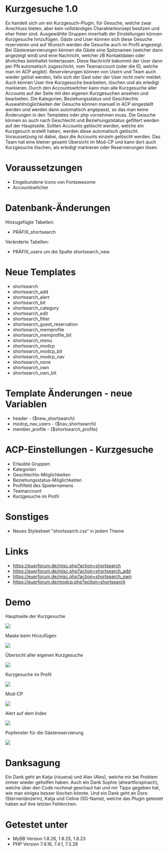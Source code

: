# Kurzgesuche 1.0
Es handelt sich um ein Kurzgesuch-Plugin, für Gesuche, welche zwar Anschluss bieten, aber kein vollständiges Charakterkonzept besitzen und eher freier sind.
Ausgewählte Gruppen innerhalb der Einstellungen können Kurzgesuche hinzufügen. Gäste und User können sich diese Gesuche reservieren und auf Wunsch werden die Gesuche auch im Profil angezeigt. Bei Gästereservierungen können die Gäste eine Spitznamen (welcher dann angezeigt wird) und eine Nachricht, welcher zB Kontaktdaten oder ähnliches beinhaltet hinterlassen. Diese Nachricht bekommt der User dann per PN automatisch zugeschickt, vom Teamaccount (oder die ID, welche man im ACP angibt). 
Reservierungen können von Usern und Team auch wieder gelöst werden, falls sich der Gast oder der User nicht mehr meldet. Auch können User ihre Kurzgesuche bearbeiten, löschen und als erledigt markieren. Durch den Accountswitcher kann man alle Kurzgesuche aller Accounts auf der Seite mit den eigenen Kurzgesuchen ansehen und bearbeiten.
Die Kategorien, Beziehungsstatus und Geschlechts Auswahlmöglichkeiten der Gesuche können manuell in ACP eingestellt werden und werden dann automatisch angepasst, so das man keine Änderungen in den Templates oder php vornehmen muss. Die Gesuche können so auch nach Geschlecht und Beziehungststatus gefiltert werden auf der Hauptseite.
Sollten Accounts gelöscht werden, welche ein Kurzgesuch erstellt haben, werden diese automatisch gelöscht. Voraussetzung ist dabei, dass die Accounts einzeln gelöscht werden.
Das Team hat eine kleiner gesamt Übersicht im Mod-CP und kann dort auch Kurzgesuche löschen, als erledigt markieren oder Reservierungen lösen.

# Voraussetzungen
- Eingebundene Icons von Fontawesome
- Accountswitcher

# Datenbank-Änderungen
Hinzugefügte Tabellen:
- PRÄFIX_shortsearch

Veränderte Tabellen:
- PRÄFIX_users um die Spalte shortsearch_new

# Neue Templates
- shortsearch
- shortsearch_add
- shortsearch_alert
- shortsearch_bit
- shortsearch_category
- shortsearch_edit
- shortsearch_filter
- shortsearch_guest_reservation
- shortsearch_memprofile
- shortsearch_memprofile_bit
- shortsearch_menu
- shortsearch_modcp
- shortsearch_modcp_bit
- shortsearch_modcp_nav
- shortsearch_none
- shortsearch_own
- shortsearch_own_bit

# Template Änderungen - neue Variablen
- header - {$new_shortsearch}
- modcp_nav_users - {$nav_shortsearch}
- member_profile - {$shortsearch_profile}

# ACP-Einstellungen - Kurzgesuche
- Erlaubte Gruppen
- Kategorien
- Geschlechts-Möglichkeiten
- Beziehungsstatus-Möglichkeiten
- Profilfeld des Spielernamens
- Teamaccount
- Kurzgesuche im Profil

# Sonstiges
- Neues Stylesheet "shortsearch.css" in jedem Theme

# Links
- https://euerforum.de/misc.php?action=shortsearch
- https://euerforum.de/misc.php?action=shortsearch_add
- https://euerforum.de/misc.php?action=shortsearch_own
- https://euerforum.de/modcp.php?action=shortsearch

# Demo
  Hauptseite der Kurzgesuche<p>
  <img src="https://stormborn.at/plugins/sortsearch_uebersicht.png" />
  
  Maske beim Hinzufügen</p>
  <img src="https://stormborn.at/plugins/sortsearch_add.png" />
  
  Übersicht aller eigenen Kurzgesuche</p>
  <img src="https://stormborn.at/plugins/sortsearch_eigene.png" />
  
  Kurzgesuche im Profil</p>
  <img src="https://stormborn.at/plugins/sortsearch_profil.png" />
  
  Mod-CP</p>
  <img src="https://stormborn.at/plugins/sortsearch_modcp.png" />
  
  Alert auf dem Index</p>
  <img src="https://stormborn.at/plugins/shortsearch_alert.png" />
  
  Popfenster für die Gästereservierung</p>
  <img src="https://stormborn.at/plugins/shortsearch_gast.png" />

# Danksagung
Ein Dank geht an Katja (risuena) und Alex (Ales), welche mir bei Problem immer wieder geholfen haben. Auch ein Dank Sophie (aheartforspinach), welche über den Code nochmal geschaut hat und mir Tipps gegeben hat, wie man einiges besser löschen könnte.
Und ein Dank geht an Doro (Sternentänzerin), Katja und Celine (SG-Name), welche das Plugin getestet haben auf ihre letzten Fehlerchen.

# Getestet unter
- MyBB Version	1.8.26, 1.8.25, 1.8.23
- PHP Version	7.4.16, 7.4.1, 7.3.26
